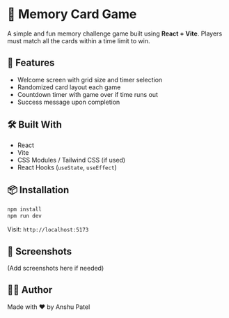 # 🧠 Memory Card Game

A simple and fun memory challenge game built using **React + Vite**. Players must match all the cards within a time limit to win.

## 🚀 Features

- Welcome screen with grid size and timer selection
- Randomized card layout each game
- Countdown timer with game over if time runs out
- Success message upon completion

## 🛠️ Built With

- React
- Vite
- CSS Modules / Tailwind CSS (if used)
- React Hooks (`useState`, `useEffect`)

## 📦 Installation

```bash
npm install
npm run dev
```

Visit: `http://localhost:5173`

## 📸 Screenshots

(Add screenshots here if needed)

## 👨‍💻 Author

Made with ❤️ by Anshu Patel
